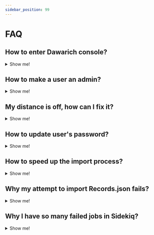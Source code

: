 ```yaml
---
sidebar_position: 99
---
```


# FAQ


## How to enter Dawarich console?
<details>
  <summary>Show me!</summary>

  Dawarich built using [Ruby on Rails](https://rubyonrails.org/), so you can use the Rails console to interact with the application. To enter the console, run the following on your server:

  ```bash
  docker exec -it CONTAINER_ID /bin/sh
  bin/rails console
  ```
</details>

## How to make a user an admin?

<details>
  <summary>Show me!</summary>

  To make a user an admin, you can use the Rails console. First, enter the console as described in the ["How to enter Dawarich console?"](#how-to-enter-dawarich-console). Then, run the following command:

  ```ruby
  User.find_by(email: 'user@example.com').update(admin: true)
  ```
</details>

## My distance is off, how can I fix it?

<details>
  <summary>Show me!</summary>

  If you find that the distance in your stats is off, it might indicate a problem either in your data or in the importing process.

  In either case, what you want to look for are the points with coordinates `0,0`. These are the points that Dawarich couldn't process correctly. You can find them by running the following command in the Rails console:

  ```ruby
  # Getting all points with coordinates 0,0
  points = Point.where(latitude: 0, longitude: 0)

  # showing amount of such points
  points.size
  ```

  If there are any points with coordinates `0,0`, you can safely delete them by running:

  ```ruby
  points.destroy_all
  ```

  If you find points such as this, it would be great if you could open an issue on the [GitHub repository](https://github.com/Freika/dawarich/issues) with your import file structure (you can alter your real coordinates, of course) so we can investigate the issue further.
</details>

## How to update user's password?

<details>
  <summary>Show me!</summary>

  To update a user's password, you can use the Rails console. First, enter the console as described in the ["How to enter Dawarich console?"](#how-to-enter-dawarich-console). Then, run the following command:

  ```ruby
  User.find_by(email: 'user@example.com').update(password: 'new_password', password_confirmation: 'new_password')
  ```
</details>

## How to speed up the import process?

<details>
  <summary>Show me!</summary>

  If you have a large import file, you might want to speed up the import process. You can do this by increasing the number of Sidekiq workers. To do this, you can update your `docker-compose.yml` file to include multiple instances of the `sidekiq` service, basically, having copies of an original one under different names. Here's an example of how you can do this:

  ```yaml
  services:
    dawarich_app:
      ...
    dawarich_sidekiq:
      ...
    // highlight-start
    dawarich_sidekiq_1:
    image: freikin/dawarich:latest
    container_name: dawarich_sidekiq
    volumes:
      - gem_cache:/usr/local/bundle/gems
      - public:/var/app/public
      ...
    depends_on:
      - dawarich_db
      - dawarich_redis
      - dawarich_app
    dawarich_sidekiq_2:
    image: freikin/dawarich:latest
    container_name: dawarich_sidekiq
    volumes:
      - gem_cache:/usr/local/bundle/gems
      - public:/var/app/public
      ...
    depends_on:
      - dawarich_db
      - dawarich_redis
      - dawarich_app
    dawarich_sidekiq_N:
    image: freikin/dawarich:latest
    container_name: dawarich_sidekiq
    volumes:
      - gem_cache:/usr/local/bundle/gems
      - public:/var/app/public
      ...
    depends_on:
      - dawarich_db
      - dawarich_redis
      - dawarich_app
    // highlight-end
  ```

  Note, that additional Sidekiq containers are named `dawarich_sidekiq_2`, `dawarich_sidekiq_N`, etc. You can have as many as you need. You can scale them down when your import is completed. It's imortant to remember that the more workers you have, the more resources they will consume, and connecting to the database might become a bottleneck.

</details>

## Why my attempt to import Records.json fails?

<details>
  <summary>Show me!</summary>

  The `Records.json` file you getting with you Google Takeout is usually a big one, and importing it might take a while. If you're getting an error that ends with `Killed`, it means that the process was killed by the system because it consumed too much memory. The solution would be to allocate more memory to the Docker container. You can do this by updating the `docker-compose.yml`:

  ```yaml
  services:
    dawarich_app:
      ...
    dawarich_sidekiq:
      ...
    dawarich_db:
      ...
    dawarich_redis:
      ...
    // highlight-start
    dawarich_app:
      ...
      resources:
        limits:
          cpus: '0.001'
          memory: 5G
      ...
    // highlight-end
  ```

  Also, you can try splitting your `Records.json` file into smaller parts and importing them one by one. This way, you can avoid the memory issue. Here you can find a [script](https://github.com/Freika/dawarich/issues/142#issuecomment-2268865499) that can help you with splitting the file.

</details>

## Why I have so many failed jobs in Sidekiq?

<details>
  <summary>Show me!</summary>

  If your import process finished successfully, you have nothing to worry about. Failed jobs in Sidekiq are usually the a failed attempt of Reverse Geocoding. This happens when API limit is reached. By default, Dawarich uses [Nominatim](https://nominatim.openstreetmap.org/) which limits the number of requests per second. Your options are to wait for a while and try again, or to set up your own instance of reverse geocoding service. You can find more information on how to do this in the [Reverse Geocoding](https://dawarich.app/docs/tutorials/reverse-geocoding#setting-up-your-own-reverse-geocoding-service) section of the documentation.

</details>
